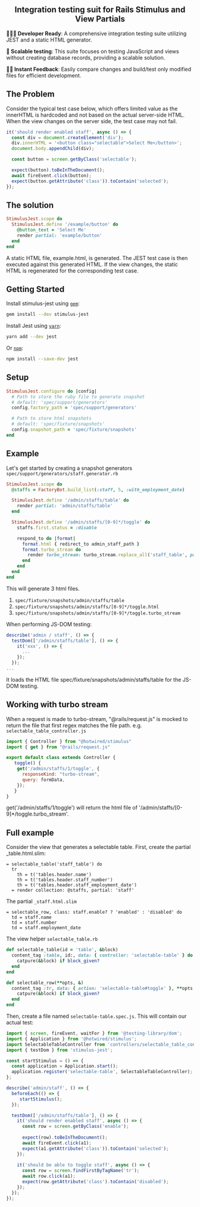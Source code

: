 <h2 align="center">Integration testing suit for Rails Stimulus and View Partials</h2>

**👩🏻‍💻 Developer Ready**: A comprehensive integration testing suite utilizing JEST and a static HTML generator.

**📸 Scalable testing**: This suite focuses on testing JavaScript and views without creating database records, providing a scalable solution.

**🏃🏽 Instant Feedback**: Easily compare changes and build/test only modified files for efficient development.

## The Problem

Consider the typical test case below, which offers limited value as the innerHTML is hardcoded and not based on the actual server-side HTML. When the view changes on the server side, the test case may not fail.
```javascript
it('should render enabled staff', async () => {
  const div = document.createElement('div');
  div.innerHTML = '<button class="selectable">Select Me</button>';
  document.body.appendChild(div);

  const button = screen.getByClass('selectable');

  expect(button).toBeInTheDocument();
  await fireEvent.click(button);
  expect(button.getAttribute('class')).toContain('selected');
});
```

## The solution

```ruby
StimulusJest.scope do
  StimulusJest.define '/example/button' do
    @button_text = 'Select Me'
    render partial: 'example/button'
  end
end
```

A static HTML file, example.html, is generated. The JEST test case is then executed against this generated HTML. If the view changes, the static HTML is regenerated for the corresponding test case.

## Getting Started

<!-- copied from Getting Started docs, links updated to point to Jest website -->

Install stimulus-jest using [`gem`](https://github.com/rubygems/rubygems):

```bash
gem install --dev stimulus-jest
```

Install Jest using [`yarn`](https://yarnpkg.com/en/package/jest):

```bash
yarn add --dev jest
```

Or [`npm`](https://www.npmjs.com/package/jest):

```bash
npm install --save-dev jest
```

## Setup
```ruby
StimulusJest.configure do |config|
  # Path to store the ruby file to generate snapshot
  # default: 'spec/support/generators'
  config.factory_path = 'spec/support/generators'

  # Path to store html snapshots
  # default: 'spec/fixture/snapshots'
  config.snapshot_path = 'spec/fixture/snapshots'
end
```

## Example
Let's get started by creating a snapshot generators `spec/support/generators/staff.generator.rb`

```ruby
StimulusJest.scope do
  @staffs = FactoryBot.build_list(:staff, 5, :with_employment_date)

  StimulusJest.define '/admin/staffs/table' do
    render partial: 'admin/staffs/table'
  end

  StimulusJest.define '/admin/staffs/[0-9]*/toggle' do
    staffs.first.status = :disable

    respond_to do |format|
      format.html { redirect_to admin_staff_path }
      format.turbo_stream do
        render turbo_stream: turbo_stream.replace_all('staff_table', partial: 'admin/staff/table')
      end
    end
  end
end
```

This will generate 3 html files.
1. `spec/fixture/snapshots/admin/staffs/table`
2. `spec/fixture/snapshots/admin/staffs/[0-9]*/toggle.html`
3. `spec/fixture/snapshots/admin/staffs/[0-9]*/toggle.turbo_stream`

When performing JS-DOM testing:

```javascript
describe('admin / staff', () => {
  testDom(['/admin/staffs/table'], () => {
    it('xxx', () => {
      ...
    });
  });
...
```

It loads the HTML file spec/fixture/snapshots/admin/staffs/table for the JS-DOM testing.


## Working with turbo stream

When a request is made to turbo-stream, "@rails/request.js" is mocked to return the file that first regex matches the file path. e.g. `selectable_table_controller.js`

```javascript
import { Controller } from "@hotwired/stimulus"
import { get } from "@rails/request.js"

export default class extends Controller {
   toggle() {
    get('/admin/staffs/1/toggle', {
      responseKind: "turbo-stream",
      query: formData,
    });
   }
}
```

get('/admin/staffs/1/toggle') will return the html file of '/admin/staffs/[0-9]*/toggle.turbo_stream'.

## Full example

Consider the view that generates a selectable table. First, create the partial _table.html.slim:

```slim
= selectable_table('staff_table') do
  tr
    th = t('tables.header.name')
    th = t('tables.header.staff_number')
    th = t('tables.header.staff_employment_date')
  = render collection: @staffs, partial: 'staff'
```

The partial `_staff.html.slim`
```slim
= selectable_row, class: staff.enable? ? 'enabled' : 'disabled' do
  td = staff.name
  td = staff.number
  td = staff.employment_date
```

The view helper `selectable_table.rb`
```ruby
def selectable_table(id = 'table', &block)
  content_tag :table, id:, data: { controller: 'selectable-table' } do
    catpure(&block) if block_given?
  end
end

def selectable_row(**opts, &)
  content_tag :tr, data: { action: 'selectable-table#toggle' }, **opts do
    catpure(&block) if block_given?
  end
end
```

Then, create a file named `selectable-table.spec.js`. This will contain our actual test:

```javascript
import { screen, fireEvent, waitFor } from '@testing-library/dom';
import { Application } from '@hotwired/stimulus';
import SelectableTableController from 'controllers/selectable_table_controller';
import { testDom } from 'stimulus-jest';

const startStimulus = () => {
  const application = Application.start();
  application.register('selectable-table', SelectableTableController);
};

describe('admin/staff', () => {
  beforeEach(() => {
     startStimulus();
  });

  testDom(['/admin/staffs/table'], () => {
    it('should render enabled staff', async () => {
      const row = screen.getByClass('enable');
  
      expect(row).toBeInTheDocument();
      await fireEvent.click(a1);
      expect(a1.getAttribute('class')).toContain('selected');
    });
  
    it('should be able to toggle staff', async () => {
      const row = screen.findFirstByTagName('tr');
      await row.click(a1);
      expect(row.getAttribute('class').toContain('disabled');
    });
  });
});
```
